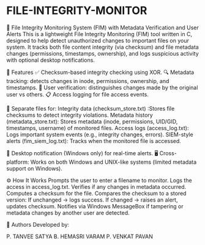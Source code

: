 # FILE-INTEGRITY-MONITOR

🔐 File Integrity Monitoring System (FIM) with Metadata Verification and User Alerts
This is a lightweight File Integrity Monitoring (FIM) tool written in C, designed to help detect unauthorized changes to important files on your system. It tracks both file content integrity (via checksum) and file metadata changes (permissions, timestamps, ownership), and logs suspicious activity with optional desktop notifications.

🧩 Features
✅ Checksum-based integrity checking using XOR.
🔍 Metadata tracking: detects changes in inode, permissions, ownership, and timestamps.
👤 User verification: distinguishes changes made by the original user vs others.
📋 Access logging for file access events.

📁 Separate files for:
Integrity data (checksum_store.txt) :Stores file checksums to detect integrity violations.
Metadata history (metadata_store.txt): Stores metadata (inode, permissions, UID/GID, timestamps, username) of monitored files.
Access logs (access_log.txt): Logs important system events (e.g., integrity changes, errors).
SIEM-style alerts (fim_siem_log.txt): Tracks when the monitored file is accessed.

🚨 Desktop notification (Windows only) for real-time alerts.
🖥️ Cross-platform: Works on both Windows and UNIX-like systems (limited metadata support on Windows).

⚙️ How It Works
Prompts the user to enter a filename to monitor.
Logs the access in access_log.txt.
Verifies if any changes in metadata occurred.
Computes a checksum for the file.
Compares the checksum to a stored version:
If unchanged → logs success.
If changed → raises an alert, updates checksum.
Notifies via Windows MessageBox if tampering or metadata changes by another user are detected.


👤 Authors
Developed by:

P. TANVEE SATYA
B. HEMASRI VARAM
P. VENKAT PAVAN
